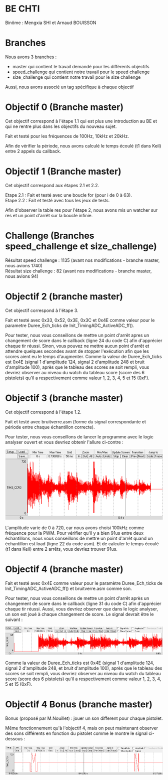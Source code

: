 # BE CHTI

Binôme : Mengxia SHI et Arnaud BOUISSON

# Branches

Nous avons 3 branches :
 - master qui contient le travail demandé pour les différents objectifs
 - speed_challenge qui contient notre travail pour le speed challenge
 - size_challenge qui contient notre travail pour le size challenge

Aussi, nous avons associé un tag spécifique à chaque objectif

# Objectif 0 (Branche master)

Cet objectif correspond à l'étape 1.1 qui est plus une introduction au BE et qui ne rentre plus dans les objectifs du nouveau sujet.

Fait et testé pour les fréquences de 100Hz, 10kHz et 20kHz.

Afin de vérifier la période, nous avons calculé le temps écoulé (t1 dans Keil) entre 2 appels du callback.  

# Objectif 1 (Branche master)

Cet objectif correspond aux étapes 2.1 et 2.2.

Etape 2.1 : Fait et testé avec une boucle for (pour i de 0 à 63).  
Etape 2.2 : Fait et testé avec tous les jeux de tests.

Afin d'observer la table res pour l'étape 2, nous avons mis un watcher sur res et un point d'arrêt sur la boucle infinie.  

# Challenge (Branches speed_challenge et size_challenge)

Résultat speed challenge : 1135 (avant nos modifications - branche master, nous avions 1740)  
Résultat size challenge : 82 (avant nos modifications - branche master, nous avions 94)  

# Objectif 2 (branche master)

Cet objectif correspond à l'étape 3.

Fait et testé avec 0x33, 0x52, 0x3E, 0x3C et 0x4E comme valeur pour le parametre Duree_Ech_ticks de Init_TimingADC_ActiveADC_ff().

Pour tester, nous vous conseillons de mettre un point d'arrêt apres un changement de score dans le callback (ligne 24 du code C) afin d'apprécier chaque tir réussi. Sinon, vous pouvez ne mettre aucun point d'arrêt et attendre quelques secondes avant de stopper l'exécution afin que les scores aient eu le temps d'augmenter. Comme la valeur de Duree_Ech_ticks est 0x4E (signal 1 d'amplitude 124, signal 2 d'amplitude 248 et bruit d'amplitude 100), après que le tableau des scores se soit rempli, vous devriez observer au niveau du watch du tableau score (score des 6 pistolets) qu'il a respectivement comme valeur 1, 2, 3, 4, 5 et 15 (0xF).

# Objectif 3 (branche master)

Cet objectif correspond à l'étape 1.2.

Fait et testé avec bruitverre.asm (forme du signal correspondante et période entre chaque échantillon correcte).

Pour tester, nous vous conseillons de lancer le programme avec le logic analyser ouvert et vous devriez obtenir l'allure ci-contre :

![Signal Obj3](/images/spectre_obj3.png)

L'amplitude varie de 0 à 720, car nous avons choisi 100kHz comme fréquence pour la PWM.
Pour vérifier qu'il y a bien 91us entre deux échantillons, nous vous conseillons de mettre un point d'arrêt quand un échantillon est load (ligne 22 du code asm). Et de calculer le temps écoulé (t1 dans Keil) entre 2 arrêts, vous devriez trouver 91us.

# Objectif 4 (branche master)

Fait et testé avec 0x4E comme valeur pour le paramètre Duree_Ech_ticks de Init_TimingADC_ActiveADC_ff() et bruitverre.asm comme son.

Pour tester, nous vous conseillons de mettre un point d'arrêt après un changement de score dans le callback (ligne 31 du code C) afin d'apprécier chaque tir réussi. Aussi, vous devriez observer que dans le logic analyser, un son est joué à chaque changement de score. 
Le signal devrait être le suivant :

![Signal Obj4](/images/spectre_obj4.png)

Comme la valeur de Duree_Ech_ticks est 0x4E (signal 1 d'amplitude 124, signal 2 d'amplitude 248, et bruit d'amplitude 100), après que le tableau des scores se soit rempli, vous devriez observer au niveau du watch du tableau score (score des 6 pistolets) qu'il a respectivement comme valeur 1, 2, 3, 4, 5 et 15 (0xF).

# Objectif 4 Bonus (branche master)

Bonus (proposé par M.Nouillet) : jouer un son different pour chaque pistolet.

Même fonctionnement qu'à l'objectif 4, mais on peut maintenant observer des sons différents en fonction du pistolet comme le montre le signal ci-dessous :

![Signal Obj4 Bonus](/images/spectre_obj4_bonus.png)

